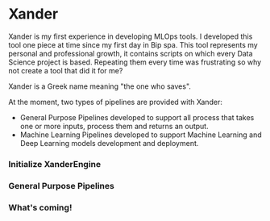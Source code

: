 # Xander

Xander is my first experience in developing MLOps tools. I developed this tool one piece at time since my first day in Bip spa.
This tool represents my personal and professional growth, it contains scripts on which every Data Science project is based. Repeating them every time was frustrating so why not create a tool that did it for me?

Xander is a Greek name meaning "the one who saves".

At the moment, two types of pipelines are provided with Xander:
* General Purpose Pipelines developed to support all process that takes one or more inputs, process them and returns an output.
* Machine Learning Pipelines developed to support Machine Learning and Deep Learning models development and deployment.

### Initialize XanderEngine

### General Purpose Pipelines

### What's coming!